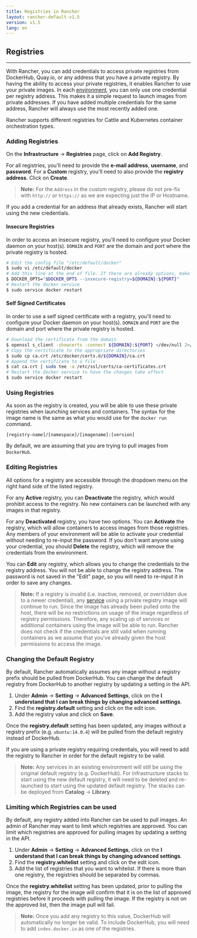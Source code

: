 ```yaml
---
title: Registries in Rancher
layout: rancher-default-v1.5
version: v1.5
lang: en
---
```


## Registries
---

With Rancher, you can add credentials to access private registries from DockerHub, Quay.io, or any address that you have a private registry. By having the ability to access your private registries, it enables Rancher to use your private images. In each [environment]({{site.baseurl}}/rancher/{{page.version}}/{{page.lang}}/environments/), you can only use one credential per registry address. This makes it a simple request to launch images from private addresses. If you have added multiple credentials for the same address, Rancher will always use the most recently added one.

Rancher supports different registries for Cattle and Kubernetes container orchestration types.

### Adding Registries

On the **Infrastructure** -> **Registries** page, click on **Add Registry**.

For all registries, you'll need to provide the **e-mail address**, **username**, and **password**. For a **Custom** registry, you'll need to also provide the **registry address**. Click on **Create**.

> **Note:** For the `Address` in the custom registry, please do not pre-fix with `http://` or `https://` as we are expecting just the IP or Hostname.

If you add a credential for an address that already exists, Rancher will start using the new credentials.

#### Insecure Registries

In order to access an insecure registry, you'll need to configure your Docker daemon on your host(s). `DOMAIN` and `PORT` are the domain and port where the private registry is hosted.

```bash
# Edit the config file "/etc/default/docker"
$ sudo vi /etc/default/docker
# Add this line at the end of file. If there are already options, make sure you append it to the current option list.
$ DOCKER_OPTS="$DOCKER_OPTS --insecure-registry=${DOMAIN}:${PORT}"
# Restart the docker service
$ sudo service docker restart
```

#### Self Signed Certificates

In order to use a self signed certificate with a registry, you'll need to configure your Docker daemon on your host(s). `DOMAIN` and `PORT` are the domain and port where the private registry is hosted.

```bash
# Download the certificate from the domain
$ openssl s_client -showcerts -connect ${DOMAIN}:${PORT} </dev/null 2>/dev/null|openssl x509 -outform PEM >ca.crt
# Copy the certificate to the appropriate directories
$ sudo cp ca.crt /etc/docker/certs.d/${DOMAIN}/ca.crt
# Append the certificate to a file
$ cat ca.crt | sudo tee -a /etc/ssl/certs/ca-certificates.crt
# Restart the docker service to have the changes take affect
$ sudo service docker restart

```

### Using Registries

As soon as the registry is created, you will be able to use these private registries when launching services and containers. The syntax for the image name is the same as what you would use for the `docker run` command.

`[registry-name]/[namespace]/[imagename]:[version]`

By default, we are assuming that you are trying to pull images from `DockerHub`.

### Editing Registries

All options for a registry are accessible through the dropdown menu on the right hand side of the listed registry.

For any **Active** registry, you can **Deactivate** the registry, which would prohibit access to the registry. No new containers can be launched with any images in that registry.

For any **Deactivated** registry, you have two options. You can **Activate** the registry, which will allow containers to access images from those registries. Any members of your environment will be able to activate your credential without needing to re-input the password. If you don't want anyone using your credential, you should **Delete** the registry, which will remove the credentials from the environment.

You can **Edit** any registry, which allows you to change the credentials to the registry address. You will not be able to change the registry address. The password is not saved in the "Edit" page, so you will need to re-input it in order to save any changes.

> **Note:** If a registry is invalid (i.e. inactive, removed, or overridden due to a newer credential), any [service]({{site.baseurl}}/rancher/{{page.version}}/{{page.lang}}/cattle/adding-services/) using a private registry image will continue to run. Since the image has already been pulled onto the host, there will be no restrictions on usage of the image regardless of registry permissions. Therefore, any scaling up of services or additional containers using the image will be able to run. Rancher does not check if the credentials are still valid when running containers as we assume that you've already given the host permissions to access the image.

### Changing the Default Registry

By default, Rancher automatically assumes any image without a registry prefix should be pulled from DockerHub. You can change the default registry from DockerHub to another registry by updating a setting in the API.

1. Under **Admin** -> **Setting** -> **Advanced Settings**, click on the **I understand that I can break things by changing advanced settings**.
2. Find the **registry.default** setting and click on the edit icon.
3. Add the registry value and click on **Save**.

Once the **registry.default** setting has been updated, any images without a registry prefix (e.g. `ubuntu:14.0.4`) will be pulled from the default registry instead of DockerHub.

If you are using a private registry requiring credentials, you will need to add the registry to Rancher in order for the default registry to be valid.

> **Note:** Any services in an existing environment will still be using the original default registry (e.g. DockerHub). For infrastructure stacks to start using the new default registry, it will need to be deleted and re-launched to start using the updated default registry. The stacks can be deployed from **Catalog** -> **Library**.

### Limiting which Registries can be used

By default, any registry added into Rancher can be used to pull images. An admin of Rancher may want to limit which registries are approved. You can limit which registries are approved for pulling images by updating a setting in the API.

1. Under **Admin** -> **Setting** -> **Advanced Settings**, click on the **I understand that I can break things by changing advanced settings**.
2. Find the **registry.whitelist** setting and click on the edit icon.
3. Add the list of registries that you want to whitelist. If there is more than one registry, the registries should be separated by commas.

Once the **registry.whitelist** setting has been updated, prior to pulling the image, the registry for the image will confirm that it is on the list of approved registries before it proceeds with pulling the image. If the registry is not on the approved list, then the image pull will fail.

> **Note:** Once you add any registry to this value, DockerHub will automatically no longer be valid. To include DockerHub, you will need to add `index.docker.io` as one of the registries.
